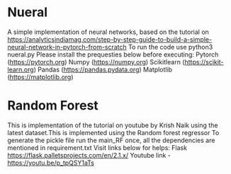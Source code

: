# Nueral
A simple implementation of neural networks, based on the tutorial on https://analyticsindiamag.com/step-by-step-guide-to-build-a-simple-neural-network-in-pytorch-from-scratch
To run the code use python3 nueral.py
Please install the prequesties below before executing:
Pytorch (https://pytorch.org)
Numpy (https://numpy.org) 
Scikitlearn (https://scikit-learn.org) 
Pandas (https://pandas.pydata.org) 
Matplotlib (https://matplotlib.org)

# Random Forest
This is implementation of the tutorial on youtube by Krish Naik using the latest dataset.This is implemented using the Random forest regressor
To generate the pickle file run the main_RF once, all the dependencies are mentioned in requirement.txt
Visit links below for helps:
Flask https://flask.palletsprojects.com/en/2.1.x/
Youtube link - https://youtu.be/p_tpQSY1aTs
